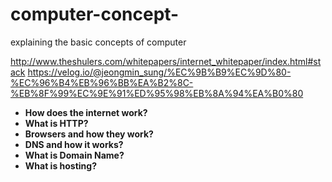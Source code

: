 # computer-concept-
explaining the basic concepts of computer

http://www.theshulers.com/whitepapers/internet_whitepaper/index.html#stack
https://velog.io/@jeongmin_sung/%EC%9B%B9%EC%9D%80-%EC%96%B4%EB%96%BB%EA%B2%8C-%EB%8F%99%EC%9E%91%ED%95%98%EB%8A%94%EA%B0%80
<ul>  
   <li><b>How does the internet work?<b></li>
   <li><b>What is HTTP?<b></li>
   <li><b>Browsers and how they work?</li><b>
    
   <li><b>DNS and how it works?<b></li>
   <li><b>What is Domain Name?<b></li>
   <li><b>What is hosting?<b></li>
</ul>
